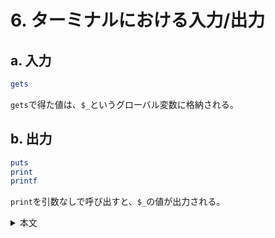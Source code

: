 # 6. ターミナルにおける入力/出力

## a. 入力
```ruby
gets 
```
`gets`で得た値は、`$_`というグローバル変数に格納される。

## b. 出力
```ruby
puts
print 
printf
```
`print`を引数なしで呼び出すと、`$_`の値が出力される。

<details><summary>本文</summary>

> # Reading and 'Riting
> Ruby comes with a comprehensive I/O library. However, in most of the examples in this book we'll stick to a few simple methods. We've already come across two methods that do output. puts writes each of its arguments, adding a newline after each. print also writes its arguments, but with no newline. Both can be used to write to any I/O object, but by default they write to the console.
Another output method we use a lot is printf, which prints its arguments under the control of a format string (just like printf in C or Perl).
```ruby
printf "Number: %5.2f, String: %s", 1.23, "hello"
```
> produces:
```text
Number:  1.23, String: hello
```
> In this example, the format string "Number: %5.2f, String: %s" tells printf to substitute in a floating point number (allowing five characters in total, with two after the decimal point) and a string.
There are many ways to read input into your program. Probably the most traditional is to use the routine gets, which returns the next line from your program's standard input stream.
```ruby
line = gets
print line
```
> The `gets` routine has a side effect: as well as returning the line just read, it also stores it into the global variable `$_`. This variable is special, in that it is used as the default argument in many circumstances. If you call `print` with no argument, it prints the contents of `$_`. If you write an `if` or `while` statement with just a regular expression as the condition, that expression is matched against `$_`. While viewed by some purists as a rebarbative barbarism, these abbreviations can help you write some concise programs. For example, the following program prints all lines in the input stream that contain the word "Ruby."
```ruby
while gets           # assigns line to $_
  if /Ruby/          # matches against $_
    print            # prints $_
  end
end
```
> The "Ruby way" to write this would be to use an iterator.
```ruby
ARGF.each { |line|  print line  if line =~ /Ruby/ }
```
> This uses the predefined object `ARGF`, which represents the input stream that can be read by a program.

</details>